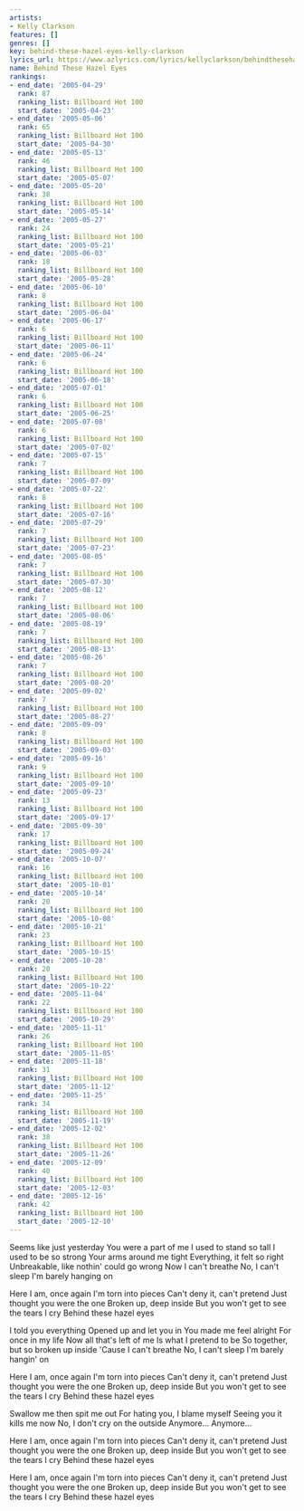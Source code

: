 ```yaml
---
artists:
- Kelly Clarkson
features: []
genres: []
key: behind-these-hazel-eyes-kelly-clarkson
lyrics_url: https://www.azlyrics.com/lyrics/kellyclarkson/behindthesehazeleyes.html
name: Behind These Hazel Eyes
rankings:
- end_date: '2005-04-29'
  rank: 87
  ranking_list: Billboard Hot 100
  start_date: '2005-04-23'
- end_date: '2005-05-06'
  rank: 65
  ranking_list: Billboard Hot 100
  start_date: '2005-04-30'
- end_date: '2005-05-13'
  rank: 46
  ranking_list: Billboard Hot 100
  start_date: '2005-05-07'
- end_date: '2005-05-20'
  rank: 38
  ranking_list: Billboard Hot 100
  start_date: '2005-05-14'
- end_date: '2005-05-27'
  rank: 24
  ranking_list: Billboard Hot 100
  start_date: '2005-05-21'
- end_date: '2005-06-03'
  rank: 18
  ranking_list: Billboard Hot 100
  start_date: '2005-05-28'
- end_date: '2005-06-10'
  rank: 8
  ranking_list: Billboard Hot 100
  start_date: '2005-06-04'
- end_date: '2005-06-17'
  rank: 6
  ranking_list: Billboard Hot 100
  start_date: '2005-06-11'
- end_date: '2005-06-24'
  rank: 6
  ranking_list: Billboard Hot 100
  start_date: '2005-06-18'
- end_date: '2005-07-01'
  rank: 6
  ranking_list: Billboard Hot 100
  start_date: '2005-06-25'
- end_date: '2005-07-08'
  rank: 6
  ranking_list: Billboard Hot 100
  start_date: '2005-07-02'
- end_date: '2005-07-15'
  rank: 7
  ranking_list: Billboard Hot 100
  start_date: '2005-07-09'
- end_date: '2005-07-22'
  rank: 8
  ranking_list: Billboard Hot 100
  start_date: '2005-07-16'
- end_date: '2005-07-29'
  rank: 7
  ranking_list: Billboard Hot 100
  start_date: '2005-07-23'
- end_date: '2005-08-05'
  rank: 7
  ranking_list: Billboard Hot 100
  start_date: '2005-07-30'
- end_date: '2005-08-12'
  rank: 7
  ranking_list: Billboard Hot 100
  start_date: '2005-08-06'
- end_date: '2005-08-19'
  rank: 7
  ranking_list: Billboard Hot 100
  start_date: '2005-08-13'
- end_date: '2005-08-26'
  rank: 7
  ranking_list: Billboard Hot 100
  start_date: '2005-08-20'
- end_date: '2005-09-02'
  rank: 7
  ranking_list: Billboard Hot 100
  start_date: '2005-08-27'
- end_date: '2005-09-09'
  rank: 8
  ranking_list: Billboard Hot 100
  start_date: '2005-09-03'
- end_date: '2005-09-16'
  rank: 9
  ranking_list: Billboard Hot 100
  start_date: '2005-09-10'
- end_date: '2005-09-23'
  rank: 13
  ranking_list: Billboard Hot 100
  start_date: '2005-09-17'
- end_date: '2005-09-30'
  rank: 17
  ranking_list: Billboard Hot 100
  start_date: '2005-09-24'
- end_date: '2005-10-07'
  rank: 16
  ranking_list: Billboard Hot 100
  start_date: '2005-10-01'
- end_date: '2005-10-14'
  rank: 20
  ranking_list: Billboard Hot 100
  start_date: '2005-10-08'
- end_date: '2005-10-21'
  rank: 23
  ranking_list: Billboard Hot 100
  start_date: '2005-10-15'
- end_date: '2005-10-28'
  rank: 20
  ranking_list: Billboard Hot 100
  start_date: '2005-10-22'
- end_date: '2005-11-04'
  rank: 22
  ranking_list: Billboard Hot 100
  start_date: '2005-10-29'
- end_date: '2005-11-11'
  rank: 26
  ranking_list: Billboard Hot 100
  start_date: '2005-11-05'
- end_date: '2005-11-18'
  rank: 31
  ranking_list: Billboard Hot 100
  start_date: '2005-11-12'
- end_date: '2005-11-25'
  rank: 34
  ranking_list: Billboard Hot 100
  start_date: '2005-11-19'
- end_date: '2005-12-02'
  rank: 38
  ranking_list: Billboard Hot 100
  start_date: '2005-11-26'
- end_date: '2005-12-09'
  rank: 40
  ranking_list: Billboard Hot 100
  start_date: '2005-12-03'
- end_date: '2005-12-16'
  rank: 42
  ranking_list: Billboard Hot 100
  start_date: '2005-12-10'
---
```


Seems like just yesterday
You were a part of me
I used to stand so tall
I used to be so strong
Your arms around me tight
Everything, it felt so right
Unbreakable, like nothin' could go wrong
Now I can't breathe
No, I can't sleep
I'm barely hanging on

Here I am, once again
I'm torn into pieces
Can't deny it, can't pretend
Just thought you were the one
Broken up, deep inside
But you won't get to see the tears I cry
Behind these hazel eyes

I told you everything
Opened up and let you in
You made me feel alright
For once in my life
Now all that's left of me
Is what I pretend to be
So together, but so broken up inside
'Cause I can't breathe
No, I can't sleep
I'm barely hangin' on

Here I am, once again
I'm torn into pieces
Can't deny it, can't pretend
Just thought you were the one
Broken up, deep inside
But you won't get to see the tears I cry
Behind these hazel eyes

Swallow me then spit me out
For hating you, I blame myself
Seeing you it kills me now
No, I don't cry on the outside
Anymore...
Anymore...

Here I am, once again
I'm torn into pieces
Can't deny it, can't pretend
Just thought you were the one
Broken up, deep inside
But you won't get to see the tears I cry
Behind these hazel eyes

Here I am, once again
I'm torn into pieces
Can't deny it, can't pretend
Just thought you were the one
Broken up, deep inside
But you won't get to see the tears I cry
Behind these hazel eyes



